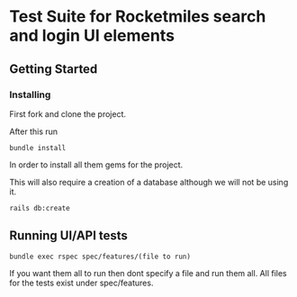 # Test Suite for Rocketmiles search and login UI elements

## Getting Started 

### Installing

First fork and clone the project.

After this run 

```
bundle install
```

In order to install all them gems for the project.

This will also require a creation of a database although we will not be using it.

```
rails db:create
```

## Running UI/API tests

```
bundle exec rspec spec/features/(file to run)
```

If you want them all to run then dont specify a file and run them all. All files for the tests exist under spec/features. 


